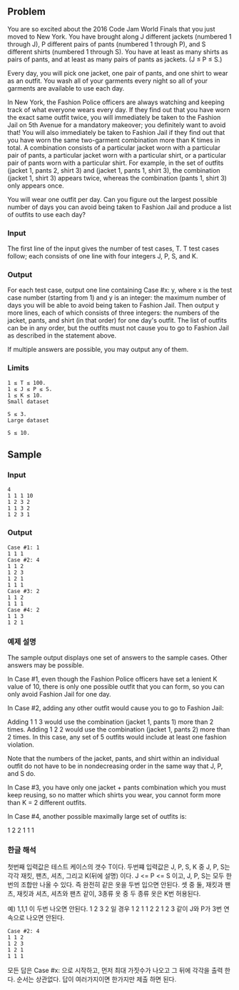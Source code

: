 ## Problem

You are so excited about the 2016 Code Jam World Finals that you just moved to New York. You have brought along J different jackets (numbered 1 through J), P different pairs of pants (numbered 1 through P), and S different shirts (numbered 1 through S). You have at least as many shirts as pairs of pants, and at least as many pairs of pants as jackets. (J ≤ P ≤ S.)

Every day, you will pick one jacket, one pair of pants, and one shirt to wear as an outfit. You wash all of your garments every night so all of your garments are available to use each day.

In New York, the Fashion Police officers are always watching and keeping track of what everyone wears every day. If they find out that you have worn the exact same outfit twice, you will immediately be taken to the Fashion Jail on 5th Avenue for a mandatory makeover; you definitely want to avoid that! You will also immediately be taken to Fashion Jail if they find out that you have worn the same two-garment combination more than K times in total. A combination consists of a particular jacket worn with a particular pair of pants, a particular jacket worn with a particular shirt, or a particular pair of pants worn with a particular shirt. For example, in the set of outfits (jacket 1, pants 2, shirt 3) and (jacket 1, pants 1, shirt 3), the combination (jacket 1, shirt 3) appears twice, whereas the combination (pants 1, shirt 3) only appears once.

You will wear one outfit per day. Can you figure out the largest possible number of days you can avoid being taken to Fashion Jail and produce a list of outfits to use each day?

### Input

The first line of the input gives the number of test cases, T. T test cases follow; each consists of one line with four integers J, P, S, and K.

### Output

For each test case, output one line containing Case #x: y, where x is the test case number (starting from 1) and y is an integer: the maximum number of days you will be able to avoid being taken to Fashion Jail. Then output y more lines, each of which consists of three integers: the numbers of the jacket, pants, and shirt (in that order) for one day's outfit. The list of outfits can be in any order, but the outfits must not cause you to go to Fashion Jail as described in the statement above.

If multiple answers are possible, you may output any of them.

### Limits

    1 ≤ T ≤ 100.
    1 ≤ J ≤ P ≤ S.
    1 ≤ K ≤ 10.
    Small dataset

    S ≤ 3.
    Large dataset

    S ≤ 10.

## Sample


### Input 

    4
    1 1 1 10
    1 2 3 2
    1 1 3 2
    1 2 3 1

### Output 

    Case #1: 1
    1 1 1
    Case #2: 4
    1 1 2
    1 2 3
    1 2 1
    1 1 1
    Case #3: 2
    1 1 2
    1 1 1
    Case #4: 2
    1 1 3
    1 2 1

### 예제 설명

The sample output displays one set of answers to the sample cases. Other answers may be possible.

In Case #1, even though the Fashion Police officers have set a lenient K value of 10, there is only one possible outfit that you can form, so you can only avoid Fashion Jail for one day.

In Case #2, adding any other outfit would cause you to go to Fashion Jail:

Adding 1 1 3 would use the combination (jacket 1, pants 1) more than 2 times.
Adding 1 2 2 would use the combination (jacket 1, pants 2) more than 2 times.
In this case, any set of 5 outfits would include at least one fashion violation.

Note that the numbers of the jacket, pants, and shirt within an individual outfit do not have to be in nondecreasing order in the same way that J, P, and S do.

In Case #3, you have only one jacket + pants combination which you must keep reusing, so no matter which shirts you wear, you cannot form more than K = 2 different outfits.

In Case #4, another possible maximally large set of outfits is:

1 2 2
1 1 1

### 한글 해석
첫번째 입력값은 테스트 케이스의 갯수 T이다.
두번쨰 입력값은 J, P, S, K 중 J, P, S는 각각 재킷, 팬츠, 셔츠, 그리고 K(뒤에 설명) 이다.
J <= P <= S 이고, J, P, S는 모두 한번의 조합만 나올 수 있다.
즉 완전히 같은 옷을 두번 입으면 안된다.
셋 중 둘, 재킷과 팬츠, 재킷과 셔츠, 셔츠와 팬츠 같이, 3종류 옷 중 두 종류 옷은 K번 허용된다.

예) 1,1,1 이 두번 나오면 안된다.
1 2 3 2 일 경우
1 2 1
1 2 2
1 2 3 같이 J와 P가 3번 연속으로 나오면 안된다.

    Case #2: 4
    1 1 2
    1 2 3
    1 2 1
    1 1 1
    
모든 답은 Case #x: 으로 시작하고,
먼저 최대 가짓수가 나오고 그 뒤에 각각을 출력 한다.
순서는 상관없다. 답이 여러가지이면 한가지만 제출 하면 된다.
